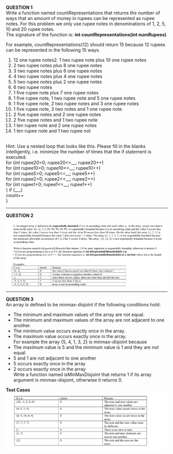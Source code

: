 <b>QUESTION 1</b> <br>
Write a function named countRepresentations that returns the number of ways that an amount of money in rupees can be represented as rupee notes. For this problem we only use rupee notes in denominations of 1, 2, 5, 10 and 20 rupee notes. <br>
The signature of the function is:
<b>int countRepresentations(int numRupees)</b>

For example, countRepresentations(12) should return 15 because 12 rupees can be represented in the following 15 ways.
1. 12 one rupee notes2. 1 two rupee note plus 10 one rupee notes
3. 2 two rupee notes plus 8 one rupee notes
4. 3 two rupee notes plus 6 one rupee notes
5. 4 two rupee notes plus 4 one rupee notes
6. 5 two rupee notes plus 2 one rupee notes
7. 6 two rupee notes
8. 1 five rupee note plus 7 one rupee notes
9. 1 five rupee note, 1 two rupee note and 5 one rupee notes
10. 1 five rupee note, 2 two rupee notes and 3 one rupee notes
11. 1 five rupee note, 3 two notes and 1 one rupee note
12. 2 five rupee notes and 2 one rupee notes
13. 2 five rupee notes and 1 two rupee note
14. 1 ten rupee note and 2 one rupee notes
15. 1 ten rupee note and 1 two rupee not

<br>
Hint: Use a nested loop that looks like this. Please fill in the blanks intelligently, i.e. minimize the number of times that the if statement is executed. <br>
<t>for (int rupee20=0; rupee20<=__; rupee20++)<br>
    <t><t>for (int rupee10=0; rupee10<=__; rupee10++)<br>
       <t><t><t> for (int rupee5=0; rupee5<=__; rupee5++)<br>
          <t><t><t><t>  for (int rupee2=0; rupee2<=__; rupee2++)<br>
               <t><t><t><t><t> for (int rupee1=0; rupee1<=__; rupee1++)<br>{
                            <t><t><t><t><t><t>if (___)<br>
                            <t><t><t><t><t><t>count++<br>
                       <t><t><t><t><t> }

----------------------------------------------------------------------------------------------
<b>QUESTION 2</b> <br>

![Question 2](images/sequentiallyBound.png)

-----------------------------------------------------------------------------------------------
<b>QUESTION 3</b> <br>
An array is defined to be minmax-disjoint if the following conditions hold:
- The minimum and maximum values of the array are not equal.
- The minimum and maximum values of the array are not adjacent to one another.
- The minimum value occurs exactly once in the array.
- The maximum value occurs exactly once in the array. <br>
For example the array {5, 4, 1, 3, 2} is minmax-disjoint because
- The maximum value is 5 and the minimum value is 1 and they are not equal.
- 5 and 1 are not adjacent to one another
- 5 occurs exactly once in the array
- 2 occurs exactly once in the array <br>
Write a function named isMinMaxDisjoint that returns 1 if its array argument is minmax-disjoint, otherwise it returns 0. <br>

<b>Test Cases</b> <br>
![Question 3](images/minmaxDisjoint.png)

